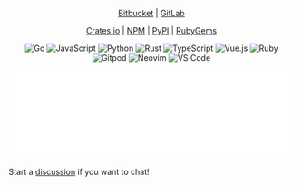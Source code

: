 <p align="center">
  <a href="https://bitbucket.org/spenserblack">Bitbucket</a> | <a href="https://gitlab.com/spenserblack">GitLab</a>
</p>
<p align="center">
  <a href="https://crates.io/users/spenserblack">Crates.io</a> | <a href="https://www.npmjs.com/~spenserblack">NPM</a> | <a href="https://pypi.org/user/spenserblack/">PyPI</a> | <a href="https://rubygems.org/profiles/spenserblack">RubyGems</a>
</p>

<p align="center">
  <img src="https://img.shields.io/badge/Go-%23887788?logo=go&logoColor=white&style=flat" alt="Go">
  <img src="https://img.shields.io/badge/JavaScript-%23887788?logo=javascript&logoColor=white&style=flat" alt="JavaScript">
  <img src="https://img.shields.io/badge/Python-%23887788?logo=python&logoColor=white&style=flat" alt="Python">
  <img src="https://img.shields.io/badge/Rust-%23887788?logo=rust&logoColor=white&style=flat" alt="Rust">
  <img src="https://img.shields.io/badge/TypeScript-%23887788?logo=typescript&logoColor=white&style=flat" alt="TypeScript">
  <img src="https://img.shields.io/badge/Vue.js-%23887788?logo=vuedotjs&logoColor=white&style=flat" alt="Vue.js">
  <img src="https://img.shields.io/badge/Ruby-%23887788?logo=ruby&logoColor=white&style=flat" alt="Ruby">
  <br>
  <img src="https://img.shields.io/badge/Gitpod-%23887788?logo=gitpod&logoColor=white&style=flat" alt="Gitpod">
  <img src="https://img.shields.io/badge/Neovim-%23887788?logo=neovim&logoColor=white&style=flat" alt="Neovim">
  <img src="https://img.shields.io/badge/VS%20Code-%23887788?logo=visualstudiocode&logoColor=white&style=flat" alt="VS Code">
</p>

<p align="center">
  <img src="https://raw.githubusercontent.com/spenserblack/spenserblack/metrics/metrics.svg" alt="GitHub Metrics"/>
</p>

<!--
**spenserblack/spenserblack** is a ✨ _special_ ✨ repository because its `README.md` (this file) appears on your GitHub profile.

Here are some ideas to get you started:

- 🔭 I’m currently working on ...
- 🌱 I’m currently learning ...
- 👯 I’m looking to collaborate on ...
- 🤔 I’m looking for help with ...
- 💬 Ask me about ...
- 📫 How to reach me: ...
- 😄 Pronouns: ...
- ⚡ Fun fact: ...
-->

Start a [discussion](https://github.com/spenserblack/spenserblack/discussions) if you want to chat!
